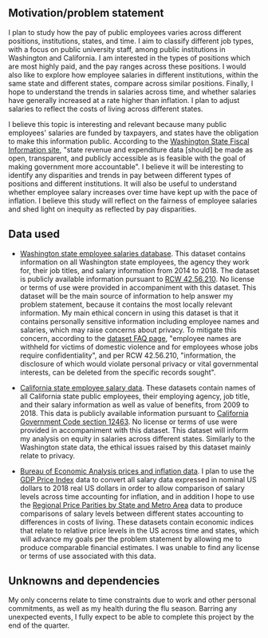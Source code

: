 ## Motivation/problem statement

I plan to study how the pay of public employees varies across different positions, institutions, states, and time. 
I aim to classify different job types, with a focus on public university staff, among public institutions in Washington and California. I am interested in the types of positions which are most highly paid, and the pay ranges across these positions. I would also like to explore how employee salaries in different institutions, within the same state and different states, compare across similar positions. Finally, I hope to understand the trends in salaries across time, and whether salaries have generally increased at a rate higher than inflation. I plan to adjust salaries to reflect the costs of living across different states. 

I believe this topic is interesting and relevant because many public employees' salaries are funded by taxpayers, and states have the obligation to make this information public. According to the [Washington State Fiscal Information site](http://fiscal.wa.gov/supporta.aspx), "state revenue and expenditure data [should] be made as open, transparent, and publicly accessible as is feasible with the goal of making government more accountable". I believe it will be interesting to identify any disparities and trends in pay between different types of positions and different institutions. It will also be useful to understand whether employee salary increases over time have kept up with the pace of inflation. I believe this study will  reflect on the fairness of employee salaries and shed light on inequity as reflected by pay disparities.



## Data used

- [Washington state employee salaries database](http://fiscal.wa.gov/Salaries.aspx). 
This dataset contains information on all Washington state employees, the agency they work for, their job titles, and salary information from 2014 to 2018. The dataset is publicly available information pursuant to [RCW 42.56.210](https://app.leg.wa.gov/RCW/default.aspx?cite=42.56.210). No license or terms of use were provided in accompaniment with this dataset. This dataset will be the main source of information to help answer my problem statement, because it contains the most locally relevant information. My main ethical concern in using this dataset is that it contains personally sensitive information including employee names and salaries, which may raise concerns about privacy. To mitigate this concern, according to the [dataset FAQ page](http://fiscal.wa.gov/SalaryDataFAQ.pdf), "employee names are withheld for victims of domestic violence and for employees whose jobs require confidentiality", and per RCW 42.56.210, "information, the disclosure of which would violate personal privacy or vital governmental interests, can be deleted from the specific records sought".

- [California state employee salary data](https://publicpay.ca.gov/Reports/RawExport.aspx).
These datasets contain names of all California state public employees, their employing agency, job title, and their salary information as well as value of benefits, from 2009 to 2018. This data is publicly available information pursuant to [California Government Code section 12463](https://leginfo.legislature.ca.gov/faces/codes_displaySection.xhtml?lawCode=GOV&sectionNum=12463). No license or terms of use were provided in accompaniment with this dataset. This dataset will inform my analysis on equity in salaries across different states. Similarly to the Washington state data, the ethical issues raised by this dataset mainly relate to privacy. 

- [Bureau of Economic Analysis prices and inflation data](https://www.bea.gov/data/prices-inflation). I plan to use the [GDP Price Index](https://www.bea.gov/data/prices-inflation/gdp-price-index) data to convert all salary data expressed in nominal US dollars to 2018 real US dollars in order to allow comparison of salary levels across time accounting for inflation, and in addition I hope to use the [Regional Price Parities by State and Metro Area](https://www.bea.gov/data/prices-inflation/regional-price-parities-state-and-metro-area) data to produce comparisons of salary levels between different states accounting to differences in costs of living. These datasets contain economic indices that relate to relative price levels in the US across time and states, which will advance my goals per the problem statement by allowing me to produce comparable financial estimates. I was unable to find any license or terms of use associated with this data.



## Unknowns and dependencies

My only concerns relate to time constraints due to work and other personal commitments, as well as my health during the flu season. Barring any unexpected events, I fully expect to be able to complete this project by the end of the quarter.